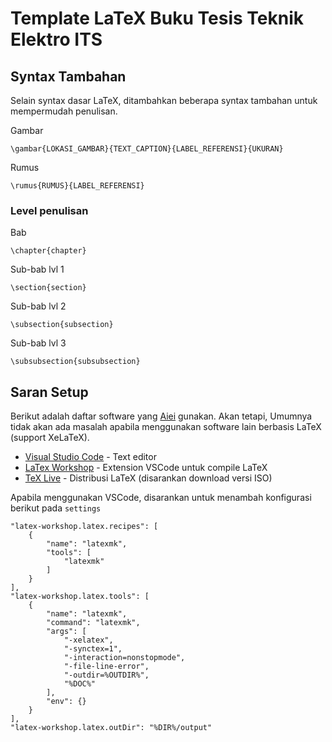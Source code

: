 # Template LaTeX Buku Tesis Teknik Elektro ITS



## Syntax Tambahan

Selain syntax dasar LaTeX, ditambahkan beberapa syntax tambahan untuk mempermudah penulisan.

Gambar 
```
\gambar{LOKASI_GAMBAR}{TEXT_CAPTION}{LABEL_REFERENSI}{UKURAN}
```

Rumus 
```
\rumus{RUMUS}{LABEL_REFERENSI}
```

### Level penulisan

Bab
```
\chapter{chapter}
```

Sub-bab lvl 1
```
\section{section}
```

Sub-bab lvl 2
```
\subsection{subsection}
```

Sub-bab lvl 3
```
\subsubsection{subsubsection}
```

## Saran Setup

Berikut adalah daftar software yang [Aiei](https://github.com/Aiei) gunakan. Akan tetapi, Umumnya tidak akan ada masalah apabila menggunakan software lain berbasis LaTeX (support XeLaTeX).

* [Visual Studio Code](https://code.visualstudio.com/) - Text editor
* [LaTex Workshop](https://marketplace.visualstudio.com/items?itemName=James-Yu.latex-workshop) - Extension VSCode untuk compile LaTeX
* [TeX Live](https://www.tug.org/texlive/) - Distribusi LaTeX (disarankan download versi ISO)

Apabila menggunakan VSCode, disarankan untuk menambah konfigurasi berikut pada `settings`

```
"latex-workshop.latex.recipes": [
    {
        "name": "latexmk",
        "tools": [
            "latexmk"
        ]
    }
],
"latex-workshop.latex.tools": [
    {
        "name": "latexmk",
        "command": "latexmk",
        "args": [
            "-xelatex",
            "-synctex=1",
            "-interaction=nonstopmode",
            "-file-line-error",
            "-outdir=%OUTDIR%",
            "%DOC%"
        ],
        "env": {}
    }
],
"latex-workshop.latex.outDir": "%DIR%/output"
```